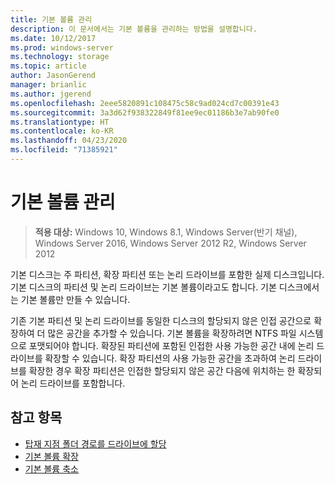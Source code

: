 ```yaml
---
title: 기본 볼륨 관리
description: 이 문서에서는 기본 볼륨을 관리하는 방법을 설명합니다.
ms.date: 10/12/2017
ms.prod: windows-server
ms.technology: storage
ms.topic: article
author: JasonGerend
manager: brianlic
ms.author: jgerend
ms.openlocfilehash: 2eee5820891c108475c58c9ad024cd7c00391e43
ms.sourcegitcommit: 3a3d62f938322849f81ee9ec01186b3e7ab90fe0
ms.translationtype: HT
ms.contentlocale: ko-KR
ms.lasthandoff: 04/23/2020
ms.locfileid: "71385921"
---
```

# <a name="manage-basic-volumes"></a>기본 볼륨 관리

> **적용 대상:** Windows 10, Windows 8.1, Windows Server(반기 채널), Windows Server 2016, Windows Server 2012 R2, Windows Server 2012

기본 디스크는 주 파티션, 확장 파티션 또는 논리 드라이브를 포함한 실제 디스크입니다. 기본 디스크의 파티션 및 논리 드라이브는 기본 볼륨이라고도 합니다. 기본 디스크에서는 기본 볼륨만 만들 수 있습니다.

기존 기본 파티션 및 논리 드라이브를 동일한 디스크의 할당되지 않은 인접 공간으로 확장하여 더 많은 공간을 추가할 수 있습니다. 기본 볼륨을 확장하려면 NTFS 파일 시스템으로 포맷되어야 합니다. 확장된 파티션에 포함된 인접한 사용 가능한 공간 내에 논리 드라이브를 확장할 수 있습니다. 확장 파티션의 사용 가능한 공간을 초과하여 논리 드라이브를 확장한 경우 확장 파티션은 인접한 할당되지 않은 공간 다음에 위치하는 한 확장되어 논리 드라이브를 포함합니다.

## <a name="see-also"></a>참고 항목

-   [탑재 지점 폴더 경로를 드라이브에 할당](assign-a-mount-point-folder-path-to-a-drive.md)
-   [기본 볼륨 확장](extend-a-basic-volume.md)
-   [기본 볼륨 축소](shrink-a-basic-volume.md)